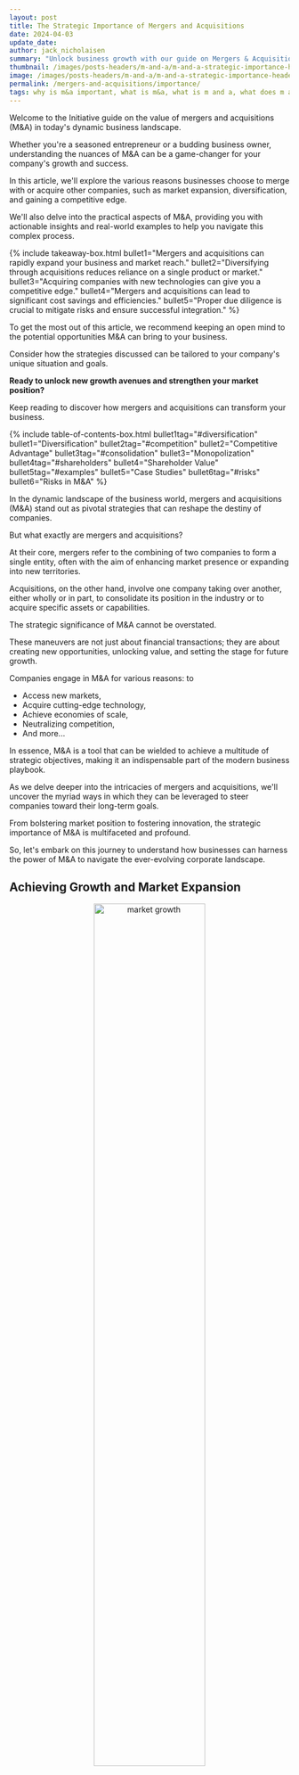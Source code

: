 ```yaml
---
layout: post
title: The Strategic Importance of Mergers and Acquisitions
date: 2024-04-03
update_date:
author: jack_nicholaisen
summary: "Unlock business growth with our guide on Mergers & Acquisitions. Learn how to expand, diversify, and gain a competitive edge. Read now!"
thumbnail: /images/posts-headers/m-and-a/m-and-a-strategic-importance-header.png
image: /images/posts-headers/m-and-a/m-and-a-strategic-importance-header.png
permalink: /mergers-and-acquisitions/importance/
tags: why is m&a important, what is m&a, what is m and a, what does m and a do, what is mergers and acquisitions, mergers and acquisitions examples, what are mergers and acquisitions, mergers and acquisitions strategy
---
```


Welcome to the Initiative guide on the value of mergers and acquisitions (M&A) in today's dynamic business landscape. 

Whether you're a seasoned entrepreneur or a budding business owner, understanding the nuances of M&A can be a game-changer for your company's growth and success.

In this article, we'll explore the various reasons businesses choose to merge with or acquire other companies, such as market expansion, diversification, and gaining a competitive edge. 

We'll also delve into the practical aspects of M&A, providing you with actionable insights and real-world examples to help you navigate this complex process.

{% include takeaway-box.html bullet1="Mergers and acquisitions can rapidly expand your business and market reach." bullet2="Diversifying through acquisitions reduces reliance on a single product or market." bullet3="Acquiring companies with new technologies can give you a competitive edge." bullet4="Mergers and acquisitions can lead to significant cost savings and efficiencies." bullet5="Proper due diligence is crucial to mitigate risks and ensure successful integration." %}

To get the most out of this article, we recommend keeping an open mind to the potential opportunities M&A can bring to your business. 

Consider how the strategies discussed can be tailored to your company's unique situation and goals.

**Ready to unlock new growth avenues and strengthen your market position?** 

Keep reading to discover how mergers and acquisitions can transform your business.

{% include table-of-contents-box.html bullet1tag="#diversification" bullet1="Diversification" bullet2tag="#competition" bullet2="Competitive Advantage" bullet3tag="#consolidation" bullet3="Monopolization" bullet4tag="#shareholders" bullet4="Shareholder Value" bullet5tag="#examples" bullet5="Case Studies" bullet6tag="#risks" bullet6="Risks in M&A" %}

In the dynamic landscape of the business world, mergers and acquisitions (M&A) stand out as pivotal strategies that can reshape the destiny of companies. 

But what exactly are mergers and acquisitions? 

At their core, mergers refer to the combining of two companies to form a single entity, often with the aim of enhancing market presence or expanding into new territories. 

Acquisitions, on the other hand, involve one company taking over another, either wholly or in part, to consolidate its position in the industry or to acquire specific assets or capabilities.

The strategic significance of M&A cannot be overstated. 

These maneuvers are not just about financial transactions; they are about creating new opportunities, unlocking value, and setting the stage for future growth. 

Companies engage in M&A for various reasons: to 

-   Access new markets, 
-   Acquire cutting-edge technology,
-   Achieve economies of scale, 
-   Neutralizing competition,
-   And more... 

In essence, M&A is a tool that can be wielded to achieve a multitude of strategic objectives, making it an indispensable part of the modern business playbook.

As we delve deeper into the intricacies of mergers and acquisitions, we'll uncover the myriad ways in which they can be leveraged to steer companies toward their long-term goals. 

From bolstering market position to fostering innovation, the strategic importance of M&A is multifaceted and profound. 

So, let's embark on this journey to understand how businesses can harness the power of M&A to navigate the ever-evolving corporate landscape.

## Achieving Growth and Market Expansion

<center>
<img alt="market growth" src="/images/content/market-growth.png" title="Expand your business by purchasing other businesses" style="width: 63%; height: 63%">
</center>

### Expanding Market Reach and Customer Base

Mergers and acquisitions (M&A) offer a fast track for companies aiming to broaden their market reach and attract a larger customer base. 

Instead of slowly building a presence in a new market, a company can acquire or merge with an existing player. 

This grants them instant access to:

-   Pre-existig customers, 
-   Distribution channels, and 
-   Market knowledge.

This strategy is particularly effective in industries where time-to-market is critical, and early movers gain a significant advantage.

For example, a regional retail chain might acquire a competitor in a neighboring region to expand its footprint and customer base. 

By leveraging the acquired company's established brand and local market expertise, the retail chain can quickly gain a foothold in the new area, driving growth and increasing its overall market share.

### Case Studies of Successful Market Expansion through M&A

**Walmart's Acquisition of Flipkart:** 

In 2018, Walmart acquired a 77% stake in Flipkart, India's leading e-commerce platform, for $16 billion. 

This move allowed Walmart to tap into the rapidly growing Indian e-commerce market and compete with Amazon on a global scale. 

The acquisition provided Walmart with access to Flipkart's extensive customer base, technology, and supply chain infrastructure in India, significantly accelerating its market expansion efforts.

**Disney's Acquisition of 21st Century Fox:** 

In 2019, Disney completed its $71 billion acquisition of 21st Century Fox. 

This strategic move expanded Disney's entertainment portfolio, including key assets like the X-Men and Avatar franchises, and bolstered its international presence. 

The acquisition also played a crucial role in the launch of Disney's streaming service, Disney+, by providing a wealth of content and enhancing its competitive position in the streaming market.
<a id="diversification"> 

These case studies illustrate how M&A can be a powerful tool for companies looking to expand their market reach and customer base quickly. 

By carefully selecting acquisition targets that complement their existing operations and strategic goals, companies can achieve significant growth and strengthen their position in the market.

## Diversification of Products and Services

<center>
<img alt="income streams" src="/images/content/diversification.png" title="Build a diverse portfolio" style="width: 63%; height: 63%">
</center>

### Reducing Dependence on a Single Market or Product

In the ever-evolving business landscape, putting all your eggs in one basket can be a risky move. 

Diversification of products and services is a strategic approach to mitigate this risk. 

By expanding the range of offerings, companies can reduce their dependence on a single market or product line, which in turn, shields them from the volatility of market demand and competitive pressures. 

This strategy not only spreads the risk but also opens up new revenue streams, ensuring a more stable and sustainable business model.

### Examples of Companies That Diversified Through Acquisitions

**1. Google's Acquisition of YouTube:** 

In 2006, Google acquired YouTube, a move that diversified its product portfolio beyond search and advertising. 

This acquisition allowed Google to tap into the burgeoning online video market, adding a new dimension to its digital ecosystem.

**2. Amazon's Acquisition of Whole Foods:** 

In 2017, Amazon acquired Whole Foods Market, a natural and organic foods retailer. 

This acquisition marked Amazon's foray into the brick-and-mortar retail and grocery sectors, diversifying its business model beyond e-commerce and cloud computing.

**3. Disney's Acquisition of Marvel Entertainment:** 

In 2009, The Walt Disney Company acquired Marvel Entertainment, adding a vast portfolio of iconic characters and stories to its entertainment offerings. 
<a id="competition"> 

This strategic move diversified Disney's content and expanded its reach in the superhero genre.

Each of these examples demonstrates how acquisitions can be a powerful tool for diversification, enabling companies to explore new markets, enhance their product lines, and reduce reliance on a single source of revenue.

## Gaining a Competitive Advantage

<center>
<img alt="competition in business" src="/images/content/competition.png" title="The cure to competition is creativity" style="width: 63%; height: 63%">
</center>

### Accessing New Technologies and Intellectual Property

In today's fast-paced business environment, staying ahead of the curve is crucial. 

Mergers and acquisitions offer a direct route to accessing cutting-edge technologies and valuable intellectual property. 

Companies can leapfrog their technological capabilities and drive innovation by acquiring firms with advanced tech or unique patents. 

This strategic move not only enhances their product offerings but also creates barriers to entry for competitors, securing a competitive edge in the market.

### Strengthening Market Position and Outpacing Competitors

Mergers and acquisitions are powerful tools for bolstering a company's market position. 

By joining forces with or acquiring other companies, businesses can consolidate their market share, expand their customer base, and strengthen their foothold in the industry. 

This increased market dominance allows them to outpace competitors and set the pace in their sector. 

Moreover, a strong market position acts as a deterrent to potential entrants and puts the company in a favorable position when negotiating with suppliers and partners.

## Achieving Cost Efficiencies and Synergies

<center>
<img alt="more money more problems" src="/images/content/income.png" title="Merging businesses can create a symbiotic relationship" style="width: 63%; height: 63%">
</center>

### Realizing Economies of Scale

Mergers and acquisitions enable companies to achieve economies of scale. 

This means they can spread their fixed costs over a larger production volume, leading to lower average costs.

As a result, companies can offer their products or services at more competitive prices, increasing their market share and profitability.

### Streamlining Operations and Reducing Redundant Functions

When companies merge or acquire others, they often find opportunities to streamline operations. 

This process involves eliminating duplicate roles, departments, or processes. 

By doing so, they can reduce overhead costs and improve efficiency. 

Streamlining operations also leads to a more agile and responsive organization, better equipped to adapt to market changes.

## Accessing New Talent and Expertise

In the competitive landscape of modern business, talent is a crucial asset. 

Mergers and acquisitions provide a direct avenue to access a skilled workforce and specialized knowledge. 

This infusion of new talent can invigorate a company with fresh ideas, perspectives, and expertise, driving innovation and growth.

### Acquiring Skilled Workforce and Specialized Knowledge

When a company acquires another, it not only gains its assets and customer base but also its human capital. 

This skilled workforce brings with them specialized knowledge that can be pivotal in developing new products, improving processes, or entering new markets. 

For example, a tech company acquiring a startup might gain expertise in artificial intelligence or machine learning, catapulting its technological capabilities forward.

### Integrating Diverse Corporate Cultures for Innovation

The integration of diverse corporate cultures is another critical aspect of mergers and acquisitions. 

While it presents challenges, successful integration can lead to a more dynamic and innovative organizational culture. 

Employees from different backgrounds and experiences can collaborate, leading to creative solutions and a more robust problem-solving approach. 

This cultural diversity can become a significant source of competitive advantage, fostering an environment where innovation thrives.

## Expanding into New Geographical Markets

<center>
<img alt="world domination" src="/images/content/world-globe.png" title="Expand your reach by acquiring more businesses" style="width: 63%; height: 63%">
</center>

### Overcoming Entry Barriers to International Markets

Expanding into new geographical markets is a significant move for any business. 

It opens up a world of opportunities but also presents challenges. 

Entry barriers such as regulatory hurdles, cultural differences, and local competition can make it difficult. 

Mergers and acquisitions offer a solution. 

By acquiring or merging with a local company, businesses can bypass many of these barriers. 

They gain instant access to the local market, along with established customer bases and distribution networks.

### Strategies for Successful Global Expansion through M&A

**1. Research and Due Diligence:** 

Before considering an M&A deal for international expansion, thorough research is essential. 

Understand the local market, regulatory environment, and cultural nuances. 

Conducting due diligence helps identify potential risks and opportunities.

**2. Partner with Local Firms:** 

Collaborating with local firms can provide valuable insights and expertise. 

It eases the integration process and helps navigate the complexities of the new market.

**3. Focus on Cultural Integration:** 

Cultural differences can make or break an international M&A deal. 

Paying attention to cultural integration ensures smoother operations and better team cohesion.

**4. Leverage Technology:** 

Use technology to bridge geographical gaps. 

Effective communication and collaboration tools can help manage operations across different time zones and locations.

**5. Adapt to Local Needs:** 

Customizing products or services to meet local preferences can lead to greater acceptance and success in the new market.
<a id="consolidation"> 

By adopting these strategies, companies can effectively expand into new geographical markets through mergers and acquisitions. 

This expansion not only diversifies their revenue streams but also strengthens their global presence.

## Responding to Industry Consolidation

<center>
<img alt="consolidation" src="/images/content/natural-competition.png" title="Fewer competitors increases competition" style="width: 63%; height: 63%">
</center>

### Navigating Competitive Pressures in Consolidating Industries

In industries undergoing consolidation, competition intensifies. 

Companies must stay agile to survive. 

They often turn to mergers and acquisitions as a strategy to navigate these pressures. 

By combining forces with other companies, they can achieve a stronger market presence. 

This move helps them to fend off competition and secure a more dominant position in the industry.

### Adapting to Regulatory Changes and Market Dynamics

Regulatory changes and shifts in market dynamics are common in consolidating industries. 

Companies must adapt quickly to stay compliant and relevant. 

Mergers and acquisitions can provide the resources and capabilities needed to navigate these changes. 
<a id="shareholders"> 

For example, acquiring a company with expertise in a new regulatory area can fast-track compliance. 

Similarly, merging with a company that has a strong foothold in a growing market segment can help a company adapt to shifting market dynamics.

## Enhancing Shareholder Value

<center>
<img alt="Shareholders" src="/images/content/planting-seeds.png" title="Expanding your business can help your investors" style="width: 63%; height: 63%">
</center>

### Increasing Company Valuation and Stock Performance

Mergers and acquisitions often lead to an increase in company valuation. 

This boost in valuation is due to the anticipated synergies, cost savings, and growth prospects resulting from the deal. 

As a result, shareholders often see an increase in the value of their investments. 

Furthermore, the stock performance of the acquiring company can improve post-merger or acquisition, reflecting the market's positive outlook on the combined entity's future prospects.

### Communicating the Benefits of M&A to Investors and Stakeholders

Effective communication is crucial in ensuring that investors and stakeholders understand the benefits of a merger or acquisition. 

Companies must articulate how the deal aligns with their strategic objectives and how it will create value. 
<a id="examples"> 

By providing clear and transparent information, companies can build trust and support among their investor base. 

This communication can take various forms, such as press releases, investor presentations, and shareholder meetings.

## Case Studies

In the world of mergers and acquisitions, every deal tells a story. 

Let's dive into some notable case studies to uncover the lessons and key takeaways for businesses considering M&A.

### Case Study 1: Disney's Acquisition of Pixar

In 2006, The Walt Disney Company acquired Pixar Animation Studios for $7.4 billion. 

This strategic move brought together Disney's iconic characters and Pixar's cutting-edge animation technology. 

The result? Blockbuster hits like "Toy Story 3" and "Frozen" that rejuvenated Disney's animation division. 

The key takeaway? 

Complementary strengths can lead to synergistic success.

### Case Study 2: Microsoft's Acquisition of LinkedIn

In 2016, Microsoft acquired LinkedIn for $26.2 billion. 

This acquisition allowed Microsoft to integrate LinkedIn's professional network into its suite of productivity tools, creating new opportunities for engagement and growth. 

The lesson here? 

Look for acquisitions that align with your long-term strategic vision.

### Case Study 3: Amazon's Acquisition of Whole Foods

In 2017, Amazon made a bold move into the brick-and-mortar retail space by acquiring Whole Foods for $13.7 billion. 

This acquisition not only expanded Amazon's physical footprint but also bolstered its grocery delivery service, Amazon Fresh. 

The takeaway? 

Don't be afraid to venture into new territories if it strengthens your core business.

### Case Study 4: Google's Acquisition of Android

In 2005, Google acquired a small startup called Android Inc. for an estimated $50 million. 

This acquisition laid the foundation for Google to enter the mobile operating system market. 

Today, Android is the world's most popular mobile OS, powering billions of devices. 

The key takeaway? 

Strategic acquisitions can open doors to entirely new markets and opportunities.

### Case Study 5: Facebook's Acquisition of Instagram

In 2012, Facebook acquired Instagram for approximately $1 billion. 

At the time, Instagram was a rapidly growing photo-sharing app with a strong user base. 

This acquisition allowed Facebook to capture a younger demographic and further solidify its position in the social media landscape. 

The lesson here? 

Acquiring fast-growing startups can be an effective way to stay ahead in a competitive industry.

### Case Study 6: Kraft's Merger with Heinz

In 2015, Kraft Foods Group and H.J. Heinz Company merged to form The Kraft Heinz Company, creating one of the largest food and beverage companies in the world. 

This merger aimed to leverage the combined strengths of both companies to drive growth and cost savings. 
<a id="risks"> 

The takeaway? 

Mergers can create significant value through synergies and economies of scale.

## Challenges and Risks in Mergers and Acquisitions

<center>
<img alt="Challenges in mergers" src="/images/content/obstacles.png" title="Common challenges in mergers and acquisitions" style="width: 63%; height: 63%">
</center>

### Identifying Potential Pitfalls and Integration Challenges

Mergers and acquisitions come with their share of hurdles. 

One of the biggest challenges lies in integration. 

Combining two distinct corporate cultures, systems, and processes is no small feat. 

Misalignment in these areas can lead to friction, reduced employee morale, and even loss of key talent. 

Furthermore, the anticipated synergies may not materialize as expected, leading to underperformance of the merged entity.

### Strategies for Risk Mitigation and Successful Integration

To navigate these challenges, companies must adopt a proactive approach. 

Here are some strategies for effective risk mitigation and integration:

**1. Thorough Due Diligence:** 

Before sealing the deal, conduct a comprehensive analysis of the target company. 

This includes evaluating its financial health, culture, and operational systems. 

Due diligence helps in identifying potential issues early on.

**2. Clear Communication:** 

Keep all stakeholders informed throughout the process. 

Transparent communication helps in managing expectations and reducing uncertainties among employees and customers.

**3. Integration Planning:** 

Develop a detailed integration plan that outlines the steps for combining the entities. 

Assign a dedicated integration team to oversee the process and ensure smooth execution.

**4. Cultural Alignment:** 

Pay attention to the cultural fit between the companies. 

Address any cultural differences and work towards creating a unified corporate culture.

**5. Performance Monitoring:** 

Post-merger, closely monitor the performance of the combined entity. 

Track key metrics to assess whether the merger is delivering the expected value.

By addressing these challenges head-on and implementing robust strategies, companies can increase their chances of a successful merger or acquisition.

## In Summary...

In a business world characterized by rapid changes and fierce competition, the strategic maneuvering through mergers and acquisitions (M&A) can serve as a powerful catalyst for growth, diversification, and sustainable success. 

This comprehensive guide has laid out the multifaceted landscape of M&A, revealing not just its complexity but also its potential to redefine industry standards and propel businesses to new heights.

By engaging with the insights and strategies discussed, business leaders and entrepreneurs can gain a robust understanding of how to navigate the intricate process of M&A. 

The tangible benefits include accelerated market expansion, enhanced product and service diversification, access to cutting-edge technologies, and a strengthened competitive stance. 

Additionally, the pursuit of M&A can lead to substantial cost efficiencies, synergistic gains, and the vital enrichment of talent and corporate culture within organizations.

However, beyond the strategic advantages, the real value lies in the practical application of these insights. 

By leveraging the knowledge of when and how to execute M&A transactions effectively, businesses can not only avoid the common pitfalls associated with such ventures but also maximize their chances of successful integration and value creation. 

This involves a careful assessment of potential targets, a clear understanding of the due diligence process, and a strategic approach to integration that respects the cultural and operational nuances of merging entities.

The case studies and examples provided throughout the article serve as a testament to the transformative power of M&A when executed with strategic intent and meticulous planning. 

These real-world scenarios underscore the importance of aligning M&A initiatives with broader business objectives and the dynamic needs of the market.

By applying the strategies and best practices outlined in this guide, businesses can position themselves to seize the opportunities presented by M&A. 

Whether it's expanding into new markets, acquiring technological capabilities, or achieving economies of scale, the strategic use of M&A can be a game-changer for companies looking to thrive in today's competitive business environment.

The journey through mergers and acquisitions is one of strategic foresight, diligent planning, and adaptive execution. 

For businesses aiming to explore the vast potential of M&A, the insights provided in this article offer a roadmap to navigating this complex landscape successfully.

**Are you ready to explore how mergers and acquisitions can elevate your business to the next level?**

<a href="https://calendly.com/businessinitiative/30-minute-consultation-call" target="_blank">Schedule a consultation call</a> with our Business Initiative experts today, or use our contact form to get started on your M&A journey. 

Our team is dedicated to guiding you through every step of the process, ensuring that your strategic goals are met with success.

Stay ahead of the curve by subscribing to our Business Initiative Newsletter, and follow us on X for the latest insights and updates in the world of mergers and acquisitions. 

Let us help you transform your business through the power of M&A.

<br>
<a href="https://twitter.com/intent/tweet?screen_name=BisInitiative&ref_src=twsrc%5Etfw" class="twitter-mention-button" data-size="large" data-show-count="false">Tweet to @BisInitiative</a><script async src="https://platform.twitter.com/widgets.js" charset="utf-8"></script>
<br>

<script async data-uid="0625212ce2" src="https://adept-hustler-4565.ck.page/0625212ce2/index.js"></script>
<br>

## Appendix

### Glossary of M&A Terms

<ol>
    <li><strong>Acquisition</strong>: When one company buys a controlling interest in another company, effectively taking it over.</li>
    <li><strong>Merger</strong>: The fusion of two companies into a new entity, often with the goal of achieving greater market share or efficiency.</li>
    <li><strong>Due Diligence</strong>: A thorough investigation undertaken by a prospective buyer to evaluate the assets, liabilities, and commercial potential of a target company.</li>
    <li><strong>Synergy</strong>: The concept that the combined performance and value of two firms will exceed the sum of their separate individual contributions.</li>
    <li><strong>Hostile Takeover</strong>: A situation where one company attempts to acquire another without the consent of the target company's management.</li>
    <li><strong>Friendly Takeover</strong>: An acquisition that is agreed upon by both the acquiring firm and the target company.</li>
    <li><strong>Leveraged Buyout (LBO)</strong>: A method of acquisition where a significant portion of the purchase price is financed through borrowed funds.</li>
    <li><strong>Earnout</strong>: A contractual provision that allows for additional future payments to the seller based on the acquired company's achieving certain financial targets.</li>
</ol>

### Further Reading and Resources for In-Depth Exploration

<ul>
    <li><a href="https://www.amazon.com/Mergers-Acquisitions-Dummies-Bill-Snow/dp/1119543865">Mergers and Acquisitions For Dummies by Bill Snow</a>: A comprehensive guide that breaks down the complexities of M&A into understandable concepts.</li>
    <li><a href="https://www.amazon.com/Art-Fifth-Merger-Acquisition-Buyout/dp/1260148905">The Art of M&A, Fifth Edition: A Merger, Acquisition, and Buyout Guide by Alexandra Reed Lajoux and J. Fred Weston</a>: This book offers detailed insights into various facets of M&A, making it an essential resource for practitioners.</li>
    <li><a href="https://hbr.org/topic/mergers-and-acquisitions">Harvard Business Review Mergers & Acquisitions</a>: A collection of articles, case studies, and analyses on M&A strategies and best practices from one of the leading business publications.</li>
    <li><a href="https://www.investopedia.com/terms/m/mergersandacquisitions.asp">Investopedia Mergers and Acquisitions Section</a>: An accessible online resource for learning about the basics and complexities of M&A.</li>
    <li><a href="https://www.amazon.com/Barbarians-Gate-Fall-Nabisco/dp/0061655554">Barbarians at the Gate: The Fall of RJR Nabisco by Bryan Burrough and John Helyar</a>: A compelling narrative that provides an in-depth look at one of history's most famous leveraged buyouts.</li>
</ul>



